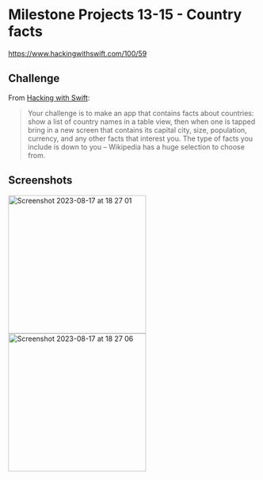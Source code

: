 # Milestone Projects 13-15 - Country facts

https://www.hackingwithswift.com/100/59

## Challenge

From [Hacking with Swift](https://www.hackingwithswift.com/guide/6/3/challenge):
>Your challenge is to make an app that contains facts about countries: show a list of country names in a table view, then when one is tapped bring in a new screen that contains its capital city, size, population, currency, and any other facts that interest you. The type of facts you include is down to you – Wikipedia has a huge selection to choose from.

## Screenshots
<img width="278" alt="Screenshot 2023-08-17 at 18 27 01" src="https://github.com/juliobraganca/100-days-of-swift/assets/127988357/c04e050d-8e2c-43fe-8704-3d444bb162a7">
<img width="278" alt="Screenshot 2023-08-17 at 18 27 06" src="https://github.com/juliobraganca/100-days-of-swift/assets/127988357/f9a3bd3d-47ca-4418-af4b-cbc21a3e5e9e">
